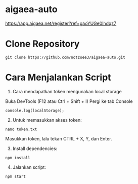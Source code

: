 # aigaea-auto
https://app.aigaea.net/register?ref=gaoYUGe0lhdqz7

# Clone Repository 
```
git clone https://github.com/notzoee3/aigaea-auto.git

```

# Cara Menjalankan Script

1. Cara mendapatkan token
mengunakan local storage

Buka DevTools (F12 atau Ctrl + Shift + I)
Pergi ke tab Console
```
console.log(localStorage);
```


2. Untuk memasukkan akses token:

```
nano token.txt
```

Masukkan token, lalu tekan CTRL + X, Y, dan Enter.


3. Install dependencies:

```
npm install
```


4. Jalankan script:

```
npm start
```
